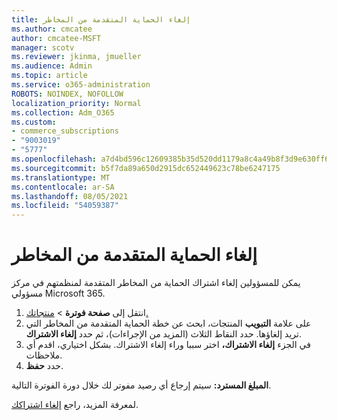 ```yaml
---
title: إلغاء الحماية المتقدمة من المخاطر
ms.author: cmcatee
author: cmcatee-MSFT
manager: scotv
ms.reviewer: jkinma, jmueller
ms.audience: Admin
ms.topic: article
ms.service: o365-administration
ROBOTS: NOINDEX, NOFOLLOW
localization_priority: Normal
ms.collection: Adm_O365
ms.custom:
- commerce_subscriptions
- "9003019"
- "5777"
ms.openlocfilehash: a7d4bd596c12609385b35d520dd1179a8c4a49b8f3d9e630ff6c3cf1acaae761
ms.sourcegitcommit: b5f7da89a650d2915dc652449623c78be6247175
ms.translationtype: MT
ms.contentlocale: ar-SA
ms.lasthandoff: 08/05/2021
ms.locfileid: "54059387"
---
```

# <a name="cancel-advanced-threat-protection"></a>إلغاء الحماية المتقدمة من المخاطر

يمكن للمسؤولين إلغاء اشتراك الحماية من المخاطر المتقدمة لمنظمتهم في مركز مسؤولي Microsoft 365.

1. انتقل إلى **صفحة فوترة**  >  [منتجاتك.](https://go.microsoft.com/fwlink/p/?linkid=842054)
2. على علامة **التبويب** المنتجات، ابحث عن خطة الحماية المتقدمة من المخاطر التي تريد إلغاؤها. حدد النقاط الثلاث (المزيد من الإجراءات)، ثم حدد **إلغاء الاشتراك**.
3. في الجزء **إلغاء الاشتراك،** اختر سببا وراء إلغاء الاشتراك. بشكل اختياري، اقدم أي ملاحظات.
4. حدد **حفظ**.

**المبلغ المسترد:** سيتم إرجاع أي رصيد مفوتر لك خلال دورة الفوترة التالية.

لمعرفة المزيد، راجع [إلغاء اشتراكك](/microsoft-365/commerce/subscriptions/cancel-your-subscription).
